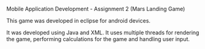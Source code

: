 Mobile Application Development - Assignment 2 (Mars Landing Game)


This game was developed in eclipse for android devices. 

It was developed using Java and XML. 
It uses multiple threads for rendering the game, performing calculations for the game and handling user input.
